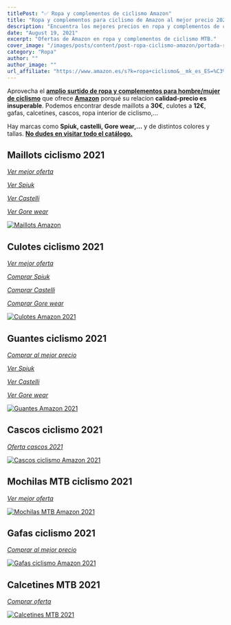 ```yaml
---
titlePost: "✅ Ropa y complementos de ciclismo Amazon"
title: "Ropa y complementos para ciclismo de Amazon al mejor precio 2021"
description: "Encuentra los mejores precios en ropa y complementos de ciclismo MTB que ofrece Amazon. ¡Entra y cómpralos al mejor precio!"
date: "August 19, 2021"
excerpt: "Ofertas de Amazon en ropa y complementos de ciclismo MTB."
cover_image: "/images/posts/content/post-ropa-ciclismo-amazon/portada-ropa-amazon.jpg"
category: "Ropa"
author: ""
author_image: ""
url_affiliate: "https://www.amazon.es/s?k=ropa+ciclismo&__mk_es_ES=%C3%85M%C3%85%C5%BD%C3%95%C3%91&linkCode=ll2&tag=devser-21&linkId=258f43637e0899a86450117158a34d93&language=es_ES&ref_=as_li_ss_tl"
---
```


Aprovecha el [**amplio surtido de ropa y complementos para hombre/mujer de ciclismo**](https://www.amazon.es/s?k=ropa+ciclismo&__mk_es_ES=%C3%85M%C3%85%C5%BD%C3%95%C3%91&linkCode=ll2&tag=devser-21&linkId=258f43637e0899a86450117158a34d93&language=es_ES&ref_=as_li_ss_tl) que ofrece [**Amazon**](https://www.amazon.es/s?k=ropa+ciclismo&__mk_es_ES=%C3%85M%C3%85%C5%BD%C3%95%C3%91&linkCode=ll2&tag=devser-21&linkId=258f43637e0899a86450117158a34d93&language=es_ES&ref_=as_li_ss_tl) porqué su relacion **calidad-precio es insuperable**. Podemos encontrar desde maillots a **30€**, culotes a **12€**, gafas, calcetines, cascos, ropa interior de ciclismo,...

Hay marcas como **Spiuk, castelli, Gore wear,...** y de distintos colores y tallas. [**No dudes en visitar todo el catálogo.**](https://www.amazon.es/s?k=ropa+ciclismo&__mk_es_ES=%C3%85M%C3%85%C5%BD%C3%95%C3%91&linkCode=ll2&tag=devser-21&linkId=258f43637e0899a86450117158a34d93&language=es_ES&ref_=as_li_ss_tl)

## Maillots ciclismo 2021

*[Ver mejor oferta](https://www.amazon.es/s?k=maillots+ciclismo&__mk_es_ES=%C3%85M%C3%85%C5%BD%C3%95%C3%91&linkCode=ll2&tag=devser-21&linkId=d8f3915c079a5cb017e6c77a4305d551&language=es_ES&ref_=as_li_ss_tl)*

*[Ver Spiuk](https://www.amazon.es/s?k=Maillot+spiuk&__mk_es_ES=%C3%85M%C3%85%C5%BD%C3%95%C3%91&linkCode=ll2&tag=devser-21&linkId=6e88f1b1b215bc47cdf8484101129e63&language=es_ES&ref_=as_li_ss_tl)*

*[Ver Castelli](https://www.amazon.es/s?k=Maillot+castelli&__mk_es_ES=%C3%85M%C3%85%C5%BD%C3%95%C3%91&linkCode=ll2&tag=devser-21&linkId=893956b0c2a528712c7b9b05954c4c60&language=es_ES&ref_=as_li_ss_tl)*

*[Ver Gore wear](https://www.amazon.es/s?k=Maillot+gore+wear&__mk_es_ES=%C3%85M%C3%85%C5%BD%C3%95%C3%91&linkCode=ll2&tag=devser-21&linkId=6d9fe76b2db49a7d3e125e98ed766c73&language=es_ES&ref_=as_li_ss_tl)*

[![Maillots Amazon](/images/posts/content/post-ropa-ciclismo-amazon/maillots-amazon.jpg)](https://www.amazon.es/s?k=maillots+ciclismo&__mk_es_ES=%C3%85M%C3%85%C5%BD%C3%95%C3%91&linkCode=ll2&tag=devser-21&linkId=d8f3915c079a5cb017e6c77a4305d551&language=es_ES&ref_=as_li_ss_tl "Maillots Amazon")

## Culotes ciclismo 2021

*[Ver mejor oferta](https://www.amazon.es/s?k=culotes+ciclismo&__mk_es_ES=%C3%85M%C3%85%C5%BD%C3%95%C3%91&linkCode=ll2&tag=devser-21&linkId=961d1f7a53436fb5e372c12e44e84d49&language=es_ES&ref_=as_li_ss_tl)*

*[Comprar Spiuk](https://www.amazon.es/s?k=culotes+spiuk&__mk_es_ES=%C3%85M%C3%85%C5%BD%C3%95%C3%91&linkCode=ll2&tag=devser-21&linkId=0e0566c96cddd2a0fb83881dbf0fb4b6&language=es_ES&ref_=as_li_ss_tl)*

*[Comprar Castelli](https://www.amazon.es/s?k=culotte+castelli&dc=&__mk_es_ES=%C3%85M%C3%85%C5%BD%C3%95%C3%91&linkCode=ll2&tag=devser-21&linkId=839a93c4637d0eb110745f9beccd10ad&language=es_ES&ref_=as_li_ss_tl)*

*[Comprar Gore wear](https://www.amazon.es/s?k=culotte+gore+wear&__mk_es_ES=%C3%85M%C3%85%C5%BD%C3%95%C3%91&crid=192RO78R9CT5H&sprefix=culotte+gor%2Caps%2C190&linkCode=ll2&tag=devser-21&linkId=5b74d7cab237ce1afee762937c6c282a&language=es_ES&ref_=as_li_ss_tl)*

[![Culotes Amazon 2021](/images/posts/content/post-ropa-ciclismo-amazon/culotes-amazon.jpg)](https://www.amazon.es/s?k=culotes+ciclismo&__mk_es_ES=%C3%85M%C3%85%C5%BD%C3%95%C3%91&linkCode=ll2&tag=devser-21&linkId=961d1f7a53436fb5e372c12e44e84d49&language=es_ES&ref_=as_li_ss_tl "Culotes Amazon 2021")

## Guantes ciclismo 2021

*[Comprar al mejor precio](https://www.amazon.es/s?k=guantes+ciclismo&__mk_es_ES=%C3%85M%C3%85%C5%BD%C3%95%C3%91&crid=15QOSA8OLTVYO&sprefix=guantes+ci%2Caps%2C198&linkCode=ll2&tag=devser-21&linkId=2e5491c80c52a85a27bfd26ea4f15681&language=es_ES&ref_=as_li_ss_tl)*

*[Ver Spiuk](https://www.amazon.es/s?k=guantes+spiuk&__mk_es_ES=%C3%85M%C3%85%C5%BD%C3%95%C3%91&linkCode=ll2&tag=devser-21&linkId=a671734b9efbab3ed77a114c4b95edde&language=es_ES&ref_=as_li_ss_tl)*

*[Ver Castelli](https://www.amazon.es/s?k=guantes+castelli&__mk_es_ES=%C3%85M%C3%85%C5%BD%C3%95%C3%91&linkCode=ll2&tag=devser-21&linkId=33156152b2ce5ae4fbffcb64c788c5b4&language=es_ES&ref_=as_li_ss_tl)*

*[Ver Gore wear](https://www.amazon.es/s?k=guantes+gore+wear&__mk_es_ES=%C3%85M%C3%85%C5%BD%C3%95%C3%91&linkCode=ll2&tag=devser-21&linkId=7e58ab8fcd732b041e0495ff85311c31&language=es_ES&ref_=as_li_ss_tl)*

[![Guantes Amazon 2021](/images/posts/content/post-ropa-ciclismo-amazon/guantes-amazon.jpg)](https://www.amazon.es/s?k=guantes+ciclismo&__mk_es_ES=%C3%85M%C3%85%C5%BD%C3%95%C3%91&crid=15QOSA8OLTVYO&sprefix=guantes+ci%2Caps%2C198&linkCode=ll2&tag=devser-21&linkId=2e5491c80c52a85a27bfd26ea4f15681&language=es_ES&ref_=as_li_ss_tl "Guantes Amazon 2021")

## Cascos ciclismo 2021

*[Oferta cascos 2021](https://www.amazon.es/s?k=cascos+ciclismo&__mk_es_ES=%C3%85M%C3%85%C5%BD%C3%95%C3%91&crid=3MO1EK8L9YX14&sprefix=Cascos+%2Caps%2C215&linkCode=ll2&tag=devser-21&linkId=5b4f367ea0f023cddbbcd13554329fcb&language=es_ES&ref_=as_li_ss_tl)*

[![Cascos ciclismo Amazon 2021](/images/posts/content/post-ropa-ciclismo-amazon/cascos-amazon.jpg)](https://www.amazon.es/s?k=cascos+ciclismo&__mk_es_ES=%C3%85M%C3%85%C5%BD%C3%95%C3%91&crid=3MO1EK8L9YX14&sprefix=Cascos+%2Caps%2C215&linkCode=ll2&tag=devser-21&linkId=5b4f367ea0f023cddbbcd13554329fcb&language=es_ES&ref_=as_li_ss_tl "Cascos ciclismo Amazon 2021")

## Mochilas MTB ciclismo 2021

*[Ver mejor oferta](https://www.amazon.es/s?k=mochila+ciclismo&dc=&__mk_es_ES=%C3%85M%C3%85%C5%BD%C3%95%C3%91&linkCode=ll2&tag=devser-21&linkId=9a6cc7a242612e58f313c465aa7c5f02&language=es_ES&ref_=as_li_ss_tl)*

[![Mochilas MTB Amazon 2021](/images/posts/content/post-ropa-ciclismo-amazon/mochilas-amazon.jpg)](https://www.amazon.es/s?k=mochila+ciclismo&dc=&__mk_es_ES=%C3%85M%C3%85%C5%BD%C3%95%C3%91&linkCode=ll2&tag=devser-21&linkId=9a6cc7a242612e58f313c465aa7c5f02&language=es_ES&ref_=as_li_ss_tl "Mochilas MTB Amazon 2021")

## Gafas ciclismo 2021

*[Comprar al mejor precio](https://www.amazon.es/s?k=gafas+ciclismo&__mk_es_ES=%C3%85M%C3%85%C5%BD%C3%95%C3%91&linkCode=ll2&tag=devser-21&linkId=3ddc139a6eae9595ceb0229b14591c0a&language=es_ES&ref_=as_li_ss_tl)*

[![Gafas ciclismo Amazon 2021](/images/posts/content/post-ropa-ciclismo-amazon/gafas-amazon.jpg)](https://www.amazon.es/s?k=gafas+ciclismo&__mk_es_ES=%C3%85M%C3%85%C5%BD%C3%95%C3%91&linkCode=ll2&tag=devser-21&linkId=3ddc139a6eae9595ceb0229b14591c0a&language=es_ES&ref_=as_li_ss_tl "Gafas ciclismo Amazon 2021")

## Calcetines MTB 2021

*[Comprar oferta](https://www.amazon.es/s?k=calcetines+ciclismo&__mk_es_ES=%C3%85M%C3%85%C5%BD%C3%95%C3%91&linkCode=ll2&tag=devser-21&linkId=adc527a486acf35bb4398d5c874c2af5&language=es_ES&ref_=as_li_ss_tl)*

[![Calcetines MTB 2021](/images/posts/content/post-ropa-ciclismo-amazon/calcetines-amazon.jpg)](https://www.amazon.es/s?k=calcetines+ciclismo&__mk_es_ES=%C3%85M%C3%85%C5%BD%C3%95%C3%91&linkCode=ll2&tag=devser-21&linkId=adc527a486acf35bb4398d5c874c2af5&language=es_ES&ref_=as_li_ss_tl "Calcetines MTB 2021")



